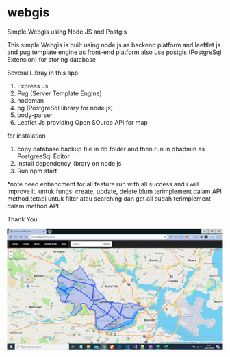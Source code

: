 # webgis
Simple Webgis using Node JS and Postgis

This simple Webgis is built using node js as backend platform and laeftlet js and pug template engine  as front-end platform also use postgis (PostgreSql Extension) for storing database

Several Libray in this app:
1. Express Js 
2. Pug (Server Template Engine)
3. nodeman
4. pg (PostgreSql library for node js)
5. body-parser
6. Leaflet Js providing Open SOurce API for map

for instalation 
1. copy database backup file in db folder and then run in dbadmin as PostgreeSql Editor
2. install dependency library on node js
3. Run npm start

*note
need enhancment for all feature run with all  success and i will improve it.
untuk fungsi create, update, delete blum terimplement dalam API method,tetapi untuk filter atau searching dan get all sudah terimplement dalam method API

Thank You

![webgisharvard](https://github.com/adepamungkas/webgis/blob/master/screenshoot.JPG)





